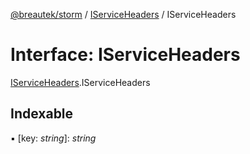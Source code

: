 [@breautek/storm](../README.md) / [IServiceHeaders](../modules/iserviceheaders.md) / IServiceHeaders

# Interface: IServiceHeaders

[IServiceHeaders](../modules/iserviceheaders.md).IServiceHeaders

## Indexable

▪ [key: *string*]: *string*
